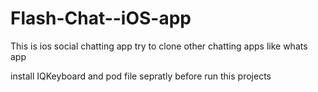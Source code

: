 # Flash-Chat--iOS-app
This is ios social chatting app try to clone other chatting apps like whats app



 install  IQKeyboard and pod file sepratly before run this projects
